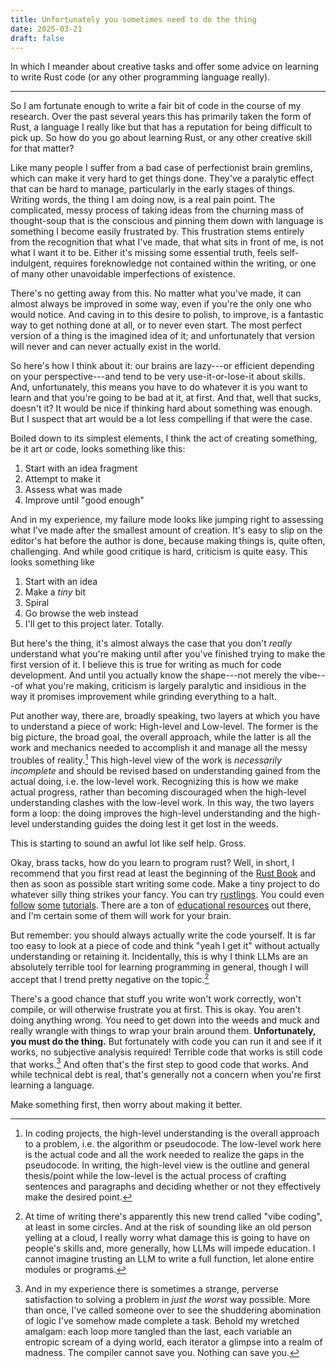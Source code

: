 ```yaml
---
title: Unfortunately you sometimes need to do the thing
date: 2025-03-21
draft: false
---
```


In which I meander about creative tasks and offer some advice on learning to
write Rust code (or any other programming language really).
<!-- more -->
---
So I am fortunate enough to write a fair bit of code in the course of my
research. Over the past several years this has primarily taken the form of Rust,
a language I really like but that has a reputation for being difficult to pick
up. So how do you go about learning Rust, or any other creative skill for that
matter?

Like many people I suffer from a bad case of perfectionist brain gremlins, which
can make it very hard to get things done. They've a paralytic effect that can be
hard to manage, particularly in the early stages of things. Writing words, the
thing I am doing now, is a real pain point. The complicated, messy process of
taking ideas from the churning mass of thought-soup that is the conscious and
pinning them down with language is something I become easily frustrated by. This
frustration stems entirely from the recognition that what I've made, that what
sits in front of me, is not what I want it to be. Either it's missing some
essential truth, feels self-indulgent, requires foreknowledge not contained
within the writing, or one of many other unavoidable imperfections of existence.

There's no getting away from this. No matter what you've made, it can almost
always be improved in some way, even if you're the only one who would notice.
And caving in to this desire to polish, to improve, is a fantastic way to get
nothing done at all, or to never even start. The most perfect version of a thing
is the imagined idea of it; and unfortunately that version will never and can
never actually exist in the world.

So here's how I think about it: our brains are lazy---or efficient depending on
your perspective---and tend to be very use-it-or-lose-it about skills. And,
unfortunately, this means you have to do whatever it is you want to learn and
that you're going to be bad at it, at first. And that, well that sucks, doesn't
it? It would be nice if thinking hard about something was enough. But I suspect
that art would be a lot less compelling if that were the case.

Boiled down to its simplest elements, I think the act of creating something, be
it art or code, looks something like this:
1. Start with an idea fragment
2. Attempt to make it
3. Assess what was made
4. Improve until "good enough"

And in my experience, my failure mode looks like jumping right to assessing what
I've made after the smallest amount of creation. It's easy to slip on the
editor's hat before the author is done, because making things is, quite often,
challenging. And while good critique is hard, criticism is quite easy. This
looks something like
1. Start with an idea
2. Make a *tiny* bit
3. Spiral
4. Go browse the web instead
5. I'll get to this project later. Totally.

But here's the thing, it's almost always the case that you don't *really*
understand what you're making until after you've finished trying to make the
first version of it. I believe this is true for writing as much for code
development. And until you actually know the shape---not merely the vibe---of
what you're making, criticism is largely paralytic and insidious in the way it
promises improvement while grinding everything to a halt.

Put another way, there are, broadly speaking, two layers at which you have to
understand a piece of work: High-level and Low-level. The former is the big
picture, the broad goal, the overall approach, while the latter is all the work
and mechanics needed to accomplish it and manage all the messy troubles of
reality.[^levels] This high-level view of the work is *necessarily incomplete*
and should be revised based on understanding gained from the actual doing, i.e.
the low-level work. Recognizing this is how we make actual progress, rather than
becoming discouraged when the high-level understanding clashes with the
low-level work. In this way, the two layers form a loop: the doing improves the
high-level understanding and the high-level understanding guides the doing lest
it get lost in the weeds.

This is starting to sound an awful lot like self help. Gross.

Okay, brass tacks, how do you learn to program rust? Well, in short, I recommend
that you first read at least the beginning of the [Rust Book] and then as soon
as possible start writing some code. Make a tiny project to do whatever silly
thing strikes your fancy. You can try [rustlings]. You could even [follow][linked lists]
[some][gentle intro] [tutorials][roguelike].
There are a ton of [educational resources][big guide] out there,
 and I'm certain some of them will work for your brain.

But remember: you should always actually write the code yourself. It is far too
easy to look at a piece of code and think "yeah I get it" without actually
understanding or retaining it. Incidentally, this is why I think LLMs are an
absolutely terrible tool for learning programming in general, though I will
accept that I trend pretty negative on the topic.[^1]

There's a good chance that stuff you write won't work correctly, won't compile,
or will otherwise frustrate you at first. This is okay. You aren't doing
anything wrong. You need to get down into the weeds and muck and really wrangle
with things to wrap your brain around them. **Unfortunately, you must do the
thing.** But fortunately with code you can run it and see if it works, no
subjective analysis required! Terrible code that works is still code that
works.[^2] And often that's the first step to good code that works. And while
technical debt is real, that's generally not a concern when you're first
learning a language.

Make something first, then worry about making it better.





[Rust Book]:https://doc.rust-lang.org/book/
[rustlings]:https://github.com/rust-lang/rustlings
[gentle intro]:https://stevedonovan.github.io/rust-gentle-intro/
[roguelike]:https://bfnightly.bracketproductions.com/rustbook/chapter_0.html
[big guide]:https://gist.github.com/noxasaxon/7bf5ebf930e281529161e51cd221cf8a
[linked lists]:https://rust-unofficial.github.io/too-many-lists/

[^levels]: In coding projects, the high-level understanding is the overall
    approach to a problem, i.e. the algorithm or pseudocode. The low-level work
    here is the actual code and all the work needed to realize the gaps in the
    pseudocode. In writing, the high-level view is the outline and general
    thesis/point while the low-level is the actual process of crafting sentences
    and paragraphs and deciding whether or not they effectively make the desired
    point.

[^1]: At time of writing there's apparently this new trend called "vibe coding",
    at least in some circles. And at the risk of sounding like an old person
    yelling at a cloud, I really worry what damage this is going to have on
    people's skills and, more generally, how LLMs will impede education. I
    cannot imagine trusting an LLM to write a full function, let alone entire
    modules or programs.
[^2]: And in my experience there is sometimes a strange, perverse satisfaction
    to solving a problem in *just the worst* way possible. More than once, I've
    called someone over to see the shuddering abomination of logic I've somehow
    made complete a task. Behold my wretched amalgam: each loop more tangled
    than the last, each variable an entropic scream of a dying world, each
    iterator a glimpse into a realm of madness. The compiler cannot save you.
    Nothing can save you.
